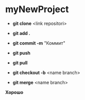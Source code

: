# myNewProject

* **git clone** \<link repositori\>
* **git add .**
* **git commit -m** "Коммит"
* **git push**
* **git pull**

* **git checkout -b** \<name branch\>
* **git merge** \<name branch\>

**Хорошо**